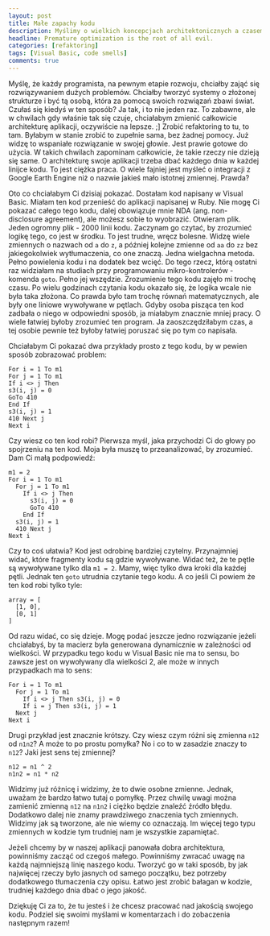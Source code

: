 ```yaml
---
layout: post
title: Małe zapachy kodu
description: Myślimy o wielkich koncepcjach architektonicznych a czasem mamy problem z małymi zapaszkami w kodzie.
headline: Premature optimization is the root of all evil.
categories: [refaktoring]
tags: [Visual Basic, code smells]
comments: true
---
```


Myślę, że każdy programista, na pewnym etapie rozwoju, chciałby zająć się rozwiązywaniem dużych problemów. Chciałby tworzyć systemy o złożonej strukturze i być tą osobą, która za pomocą swoich rozwiązań zbawi świat. Czułaś się kiedyś w ten sposób? Ja tak, i to nie jeden raz. To zabawne, ale w chwilach gdy właśnie tak się czuje, chciałabym zmienić całkowicie architekturę aplikacji, oczywiście na lepsze. ;] Zrobić refaktoring to tu, to tam. Byłabym w stanie zrobić to zupełnie sama, bez żadnej pomocy. Już widzę to wspaniałe rozwiązanie w swojej głowie. Jest prawie gotowe do użycia. W takich chwilach zapominam całkowicie, że takie rzeczy nie dzieją się same. O architekturę swoje aplikacji trzeba dbać każdego dnia w każdej linijce kodu. To jest ciężka praca. O wiele fajniej jest myśleć o integracji z Google Earth Engine niż o nazwie jakieś mało istotnej zmiennej. Prawda?

Oto co chciałabym Ci dzisiaj pokazać. Dostałam kod napisany w Visual Basic. Miałam ten kod przenieść do aplikacji napisanej w Ruby. Nie mogę Ci pokazać całego tego kodu, dalej obowiązuje mnie NDA (ang. non-disclosure agreement), ale możesz sobie to wyobrazić. Otwieram plik. Jeden ogromny plik - 2000 linii kodu. Zaczynam go czytać, by zrozumieć logikę tego, co jest w środku. To jest trudne, wręcz bolesne. Widzę wiele zmiennych o nazwach od `a` do `z`, a później kolejne zmienne od `aa` do `zz` bez jakiegokolwiek wytłumaczenia, co one znaczą. Jedna wielgachna metoda. Pełno powielenia kodu i na dodatek bez wcięć. Do tego rzecz, którą ostatni raz widziałam na studiach przy programowaniu mikro-kontrolerów - komenda `goto`. Pełno jej wszędzie. Zrozumienie tego kodu zajęło mi trochę czasu. Po wielu godzinach czytania kodu okazało się, że logika wcale nie była taka złożona. Co prawda było tam trochę równań matematycznych, ale były one liniowe wywoływane w pętlach. Gdyby osoba pisząca ten kod zadbała o niego w odpowiedni sposób, ja miałabym znacznie mniej pracy. O wiele łatwiej byłoby zrozumieć ten program. Ja zaoszczędziłabym czas, a tej osobie pewnie też byłoby łatwiej poruszać się po tym co napisała.

Chciałabym Ci pokazać dwa przykłady prosto z tego kodu, by w pewien sposób zobrazować problem:

```basic
For i = 1 To m1
For j = 1 To m1
If i <> j Then
s3(i, j) = 0
GoTo 410
End If
s3(i, j) = 1
410 Next j
Next i
```

Czy wiesz co ten kod robi? Pierwsza myśl, jaka przychodzi Ci do głowy po spojrzeniu na ten kod. Moja była muszę to przeanalizować, by zrozumieć. Dam Ci małą podpowiedź:

```basic
m1 = 2
For i = 1 To m1
  For j = 1 To m1
    If i <> j Then
      s3(i, j) = 0
      GoTo 410
    End If
  s3(i, j) = 1
  410 Next j
Next i
```

Czy to coś ułatwia? Kod jest odrobinę bardziej czytelny. Przynajmniej widać, które fragmenty kodu są gdzie wywoływane. Widać też, że te pętle są wywoływane tylko dla `m1 = 2`. Mamy, więc tylko dwa kroki dla każdej pętli. Jednak ten `goto` utrudnia czytanie tego kodu. A co jeśli Ci powiem że ten kod robi tylko tyle:

```basic
array = [
  [1, 0],
  [0, 1]
]
```

Od razu widać, co się dzieje. Mogę podać jeszcze jedno rozwiązanie jeżeli chciałabyś, by ta macierz była generowana dynamicznie w zależności od wielkości. W przypadku tego kodu w Visual Basic nie ma to sensu, bo zawsze jest on wywoływany dla wielkości 2, ale może w innych przypadkach ma to sens:

```basic
For i = 1 To m1
  For j = 1 To m1
    If i <> j Then s3(i, j) = 0
    If i = j Then s3(i, j) = 1
  Next j
Next i
```

Drugi przykład jest znacznie krótszy. Czy wiesz czym różni się zmienna `n12` od `n1n2`? A może to po prostu pomyłka? No i co to w zasadzie znaczy to `n12`? Jaki jest sens tej zmiennej?

```basic
n12 = n1 ^ 2
n1n2 = n1 * n2
```

Widzimy już różnicę i widzimy, że to dwie osobne zmienne. Jednak, uważam że bardzo łatwo tutaj o pomyłkę. Przez chwilę uwagi można zamienić zmienną `n12` na `n1n2` i ciężko będzie znaleźć źródło błędu. Dodatkowo dalej nie znamy prawdziwego znaczenia tych zmiennych. Widzimy jak są tworzone, ale nie wiemy co oznaczają. Im więcej tego typu zmiennych w kodzie tym trudniej nam je wszystkie zapamiętać.

Jeżeli chcemy by w naszej aplikacji panowała dobra architektura, powinniśmy zacząć od czegoś małego. Powinniśmy zwracać uwagę na każdą najmniejszą linię naszego kodu. Tworzyć go w taki sposób, by jak najwięcej rzeczy było jasnych od samego początku, bez potrzeby dodatkowego tłumaczenia czy opisu. Łatwo jest zrobić bałagan w kodzie, trudniej każdego dnia dbać o jego jakość.

Dziękuję Ci za to, że tu jesteś i że chcesz pracować nad jakością swojego kodu. Podziel się swoimi myślami w komentarzach i do zobaczenia następnym razem!
